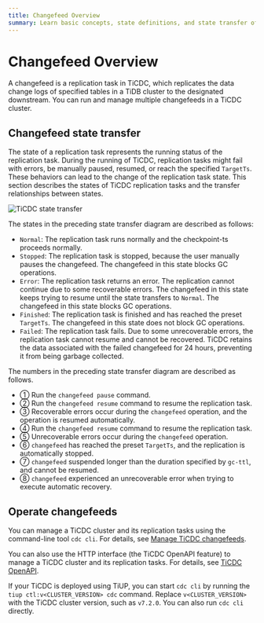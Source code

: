 ```yaml
---
title: Changefeed Overview
summary: Learn basic concepts, state definitions, and state transfer of changefeeds.
---
```


# Changefeed Overview

A changefeed is a replication task in TiCDC, which replicates the data change logs of specified tables in a TiDB cluster to the designated downstream. You can run and manage multiple changefeeds in a TiCDC cluster.

## Changefeed state transfer

The state of a replication task represents the running status of the replication task. During the running of TiCDC, replication tasks might fail with errors, be manually paused, resumed, or reach the specified `TargetTs`. These behaviors can lead to the change of the replication task state. This section describes the states of TiCDC replication tasks and the transfer relationships between states.

![TiCDC state transfer](https://download.pingcap.com/images/docs/ticdc/ticdc-state-transfer.png)

The states in the preceding state transfer diagram are described as follows:

- `Normal`: The replication task runs normally and the checkpoint-ts proceeds normally.
- `Stopped`: The replication task is stopped, because the user manually pauses the changefeed. The changefeed in this state blocks GC operations.
- `Error`: The replication task returns an error. The replication cannot continue due to some recoverable errors. The changefeed in this state keeps trying to resume until the state transfers to `Normal`. The changefeed in this state blocks GC operations.
- `Finished`: The replication task is finished and has reached the preset `TargetTs`. The changefeed in this state does not block GC operations.
- `Failed`: The replication task fails. Due to some unrecoverable errors, the replication task cannot resume and cannot be recovered. TiCDC retains the data associated with the failed changefeed for 24 hours, preventing it from being garbage collected.

The numbers in the preceding state transfer diagram are described as follows.

- ① Run the `changefeed pause` command.
- ② Run the `changefeed resume` command to resume the replication task.
- ③ Recoverable errors occur during the `changefeed` operation, and the operation is resumed automatically.
- ④ Run the `changefeed resume` command to resume the replication task.
- ⑤ Unrecoverable errors occur during the `changefeed` operation.
- ⑥ `changefeed` has reached the preset `TargetTs`, and the replication is automatically stopped.
- ⑦ `changefeed` suspended longer than the duration specified by `gc-ttl`, and cannot be resumed.
- ⑧ `changefeed` experienced an unrecoverable error when trying to execute automatic recovery.

## Operate changefeeds

You can manage a TiCDC cluster and its replication tasks using the command-line tool `cdc cli`. For details, see [Manage TiCDC changefeeds](/ticdc/ticdc-manage-changefeed.md).

You can also use the HTTP interface (the TiCDC OpenAPI feature) to manage a TiCDC cluster and its replication tasks. For details, see [TiCDC OpenAPI](/ticdc/ticdc-open-api.md).

If your TiCDC is deployed using TiUP, you can start `cdc cli` by running the `tiup ctl:v<CLUSTER_VERSION> cdc` command. Replace `v<CLUSTER_VERSION>` with the TiCDC cluster version, such as `v7.2.0`. You can also run `cdc cli` directly.
